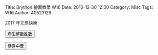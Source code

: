 Title: Brython 繪圖教學 W16
Date: 2016-12-30 12:00
Category: Misc
Tags: W16
Author: 40523126

2017 年元旦快樂

<!-- PELICAN_END_SUMMARY -->

<!-- 導入 Brython 標準程式庫 -->
<script type="text/javascript"
   src="https://cdn.rawgit.com/brython-dev/brython/master/www/src/brython_dist.js">
   </script>
   
<!-- 啟動 Brython -->
<script>
window.onload=function(){
brython(1);
}
</script>

<!-- 以下可以執行  Brython 程式 -->
<div id="newyear"></div>
<script type="text/python3">
from browser import document
from browser import html
import random
print_location = document["newyear"]
 
def gen_int():
    num = random.randint(1, 49)
    # 設法將 num 列印在網頁上
    #print_location = document["newyear"]
    print_location <= num + html.BR()
 
def lottery(e):
    for i in range(6):
        gen_int()
    print_location <= "恭喜中獎!" + html.BR()
 
#document["but1"].bind("click", gen_int)
document["but1"].bind("click", lottery)
</script>
<button id="but1">產生整數亂數</button>
<script type="text/python3">
from browser import document
from browser import html
import random
print_location = document["newyear"]
 
def lottery(e):
    num_list = random.sample(list(range(1, 50)), 6)
    for i in range(6):
        print_location <= num_list[i] + html.BR()
    print_location <= "(不會重複)恭喜中獎!" + html.BR()
 
document["but2"].bind("click", lottery)
</script>
<button id="but2">恭喜中獎</button>